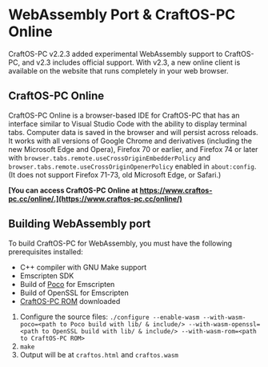 # WebAssembly Port & CraftOS-PC Online
CraftOS-PC v2.2.3 added experimental WebAssembly support to CraftOS-PC, and v2.3 includes official support. With v2.3, a new online client is available on the website that runs completely in your web browser.

## CraftOS-PC Online
CraftOS-PC Online is a browser-based IDE for CraftOS-PC that has an interface similar to Visual Studio Code with the ability to display terminal tabs. Computer data is saved in the browser and will persist across reloads. It works with all versions of Google Chrome and derivatives (including the new Microsoft Edge and Opera), Firefox 70 or earlier, and Firefox 74 or later with `browser.tabs.remote.useCrossOriginEmbedderPolicy` and `browser.tabs.remote.useCrossOriginOpenerPolicy` enabled in `about:config`. (It does not support Firefox 71-73, old Microsoft Edge, or Safari.)

**[You can access CraftOS-PC Online at https://www.craftos-pc.cc/online/.](https://www.craftos-pc.cc/online/)**

## Building WebAssembly port
To build CraftOS-PC for WebAssembly, you must have the following prerequisites installed:
* C++ compiler with GNU Make support
* Emscripten SDK
* Build of [Poco](https://pocoproject.org) for Emscripten
* Build of OpenSSL for Emscripten
* [CraftOS-PC ROM](https://github.com/MCJack123/craftos2-rom) downloaded

1. Configure the source files: `./configure --enable-wasm --with-wasm-poco=<path to Poco build with lib/ & include/> --with-wasm-openssl=<path to OpenSSL build with lib/ & include/> --with-wasm-rom=<path to CraftOS-PC ROM>`
2. `make`
3. Output will be at `craftos.html` and `craftos.wasm`